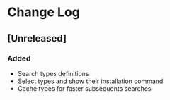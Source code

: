 # Change Log

## [Unreleased]
### Added
- Search types definitions
- Select types and show their installation command
- Cache types for faster subsequents searches